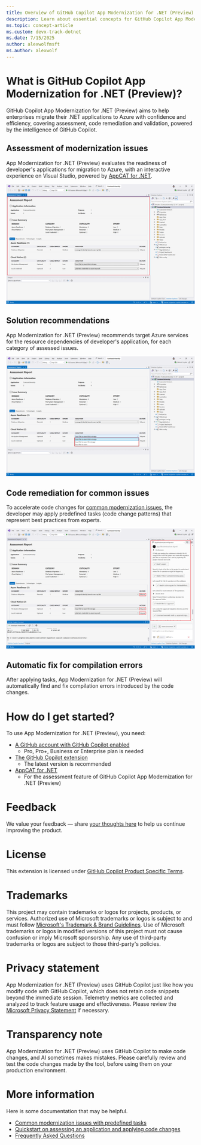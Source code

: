 ```yaml
---
title: Overview of GitHub Copilot App Modernization for .NET (Preview)
description: Learn about essential concepts for GitHub Copilot App Modernization for .NET 
ms.topic: concept-article
ms.custom: devx-track-dotnet
ms.date: 7/15/2025
author: alexwolfmsft
ms.author: alexwolf
---
```


# What is GitHub Copilot App Modernization for .NET (Preview)?

GitHub Copilot App Modernization for .NET (Preview) aims to help enterprises migrate their .NET applications to Azure with confidence and efficiency, covering assessment, code remediation and validation, powered by the intelligence of GitHub Copilot.

## Assessment of modernization issues

App Modernization for .NET (Preview) evaluates the readiness of developer's applications for migration to Azure, with an interactive experience on Visual Studio, powered by [AppCAT for .NET](../appcat/install.md).

![Assessment](media/overview_assessment.png)

## Solution recommendations

App Modernization for .NET (Preview) recommends target Azure services for the resource dependencies of developer's application, for each category of assessed issues.

![Solution](media/overview_solution.png)

## Code remediation for common issues

To accelerate code changes for [common modernization issues](predefined-tasks.md), the developer may apply predefined tasks (code change patterns) that represent best practices from experts.

![Apply Task](media/overview_remediation.png)

## Automatic fix for compilation errors

After applying tasks, App Modernization for .NET (Preview) will automatically find and fix compilation errors introduced by the code changes.

# How do I get started?

To use App Modernization for .NET (Preview), you need:
- [A GitHub account with GitHub Copilot enabled](https://github.com/features/copilot)
    - Pro, Pro+, Business or Enterprise plan is needed
- [The GitHub Copilot extension](https://marketplace.visualstudio.com/items?itemName=GitHub.copilot)
    - The latest version is recommended
- [AppCAT for .NET](../appcat/install.md)
    - For the assessment feature of GitHub Copilot App Modernization for .NET (Preview)

# Feedback

We value your feedback — share [your thoughts here](https://aka.ms/AM4DFeedback) to help us continue improving the product.

# License

This extension is licensed under [GitHub Copilot Product Specific Terms](https://github.com/customer-terms/github-copilot-product-specific-terms).

# Trademarks

This project may contain trademarks or logos for projects, products, or services. Authorized use of Microsoft trademarks or logos is subject to and must follow [Microsoft's Trademark & Brand Guidelines](https://www.microsoft.com/en-us/legal/intellectualproperty/trademarks/usage/general). Use of Microsoft trademarks or logos in modified versions of this project must not cause confusion or imply Microsoft sponsorship. Any use of third-party trademarks or logos are subject to those third-party's policies.

# Privacy statement

App Modernization for .NET (Preview) uses GitHub Copilot just like how you modify code with GitHub Copilot, which does not retain code snippets beyond the immediate session. Telemetry metrics are collected and analyzed to track feature usage and effectiveness. Please review the [Microsoft Privacy Statement](https://go.microsoft.com/fwlink/?LinkId=521839) if necessary.

# Transparency note

App Modernization for .NET (Preview) uses GitHub Copilot to make code changes, and AI sometimes makes mistakes. Please carefully review and test the code changes made by the tool, before using them on your production environment.

# More information

Here is some documentation that may be helpful.
* [Common modernization issues with predefined tasks](predefined-tasks.md)
* [Quickstart on assessing an application and applying code changes](quick-start.md)
* [Frequently Asked Questions](faq.md)